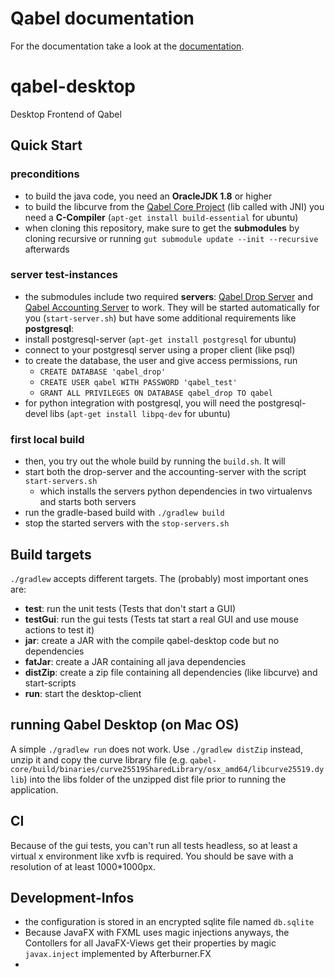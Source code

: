 # Qabel documentation
For the documentation take a look at the [documentation](http://qabel.github.io/docs/).

qabel-desktop
=============
Desktop Frontend of Qabel

## Quick Start

### preconditions

* to build the java code, you need an **OracleJDK 1.8** or higher
* to build the libcurve from the [Qabel Core Project](https://github.com/Qabel/qabel-core) (lib called with JNI) you need a **C-Compiler** (`apt-get install build-essential` for ubuntu)
* when cloning this repository, make sure to get the **submodules** by cloning recursive or running `gut submodule update --init --recursive` afterwards
 
### server test-instances

* the submodules include two required **servers**: [Qabel Drop Server](https://github.com/Qabel/qabel-drop/blob/master/README.md) and [Qabel Accounting Server](https://github.com/Qabel/qabel-drop/blob/master/README.md) to work. They will be started automatically for you (`start-server.sh`) but have some additional requirements like **postgresql**:
 * install postgresql-server (`apt-get install postgresql` for ubuntu)
 * connect to your postgresql server using a proper client (like psql)
 * to create the database, the user and give access permissions, run
    * `CREATE DATABASE 'qabel_drop'`
    * `CREATE USER qabel WITH PASSWORD 'qabel_test'`
    * `GRANT ALL PRIVILEGES ON DATABASE qabel_drop TO qabel`
 * for python integration with postgresql, you will need the postgresql-devel libs (`apt-get install libpq-dev` for ubuntu)

### first local build

* then, you try out the whole build by running the `build.sh`. It will
 * start both the drop-server and the accounting-server with the script `start-servers.sh`
   * which installs the servers python dependencies in two virtualenvs and starts both servers 
 * run the gradle-based build with `./gradlew build`
 * stop the started servers with the `stop-servers.sh`

## Build targets

`./gradlew` accepts different targets. The (probably) most important ones are:
* **test**: run the unit tests (Tests that don't start a GUI)
* **testGui**: run the gui tests (Tests tat start a real GUI and use mouse actions to test it)
* **jar**: create a JAR with the compile qabel-desktop code but no dependencies
* **fatJar**: create a JAR containing all java dependencies
* **distZip**: create a zip file containing all dependencies (like libcurve) and start-scripts
* **run**: start the desktop-client


## running Qabel Desktop (on Mac OS)

A simple `./gradlew run` does not work. Use `./gradlew distZip` instead, unzip it and copy the curve library file (e.g. `qabel-core/build/binaries/curve25519SharedLibrary/osx_amd64/libcurve25519.dylib`) into the libs folder of the unzipped dist file prior to running the application.

## CI

Because of the gui tests, you can't run all tests headless, so at least a virtual x environment like xvfb is required. You should be save with a resolution of at least 1000*1000px.

## Development-Infos

* the configuration is stored in an encrypted sqlite file named `db.sqlite`
* Because JavaFX with FXML uses magic injections anyways, the Contollers for all JavaFX-Views get their properties by magic `javax.inject` implemented by Afterburner.FX
*  
